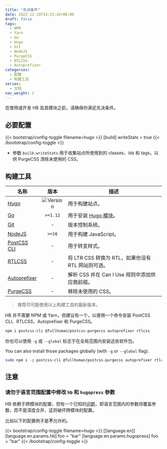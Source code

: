 ```yaml
---
title: "先决条件"
date: 2022-12-19T14:53:42+08:00
draft: false
tags:
  - NPM
  - Yarn
  - Go
  - Hugo
  - Git
  - NodeJS
  - PurgeCSS
  - RTLCSS
  - Autoprefixer
categories:
  - 配置
  - 构建工具
series:
  - 文档
nav_weight: 2
---
```


在使用或开发 HB 及其模块之前，请确保你满足先决条件。

## 必要配置

{{< bootstrap/config-toggle filename=hugo >}}
[build]
  writeStats = true
{{< /bootstrap/config-toggle >}}

- 参数 `build.writeStats` 用于收集站点所使用到的 classes、ids 和 tags，以供 PurgeCSS 清除未使用的 CSS。

## 构建工具

| 名称 | 版本 | 描述 |
| --- | :--: | --- |
| [Hugo](https://gohugo.io/installation/) | ![Version](https://img.shields.io/badge/dynamic/json?color=blue&label=requirements&query=requirements&url=https://api.razonyang.com/v1/hugo/modules/github.com/razonyang/hb&style=flat-square) | 用于构建站点。
| [Go](https://go.dev/dl/) | `>=1.12` | 用于安装 [Hugo 模块](https://gohugo.io/hugo-modules/use-modules/#prerequisite)。
| [Git](https://git-scm.com/downloads) | - | 版本控制系统。
| [NodeJS](https://nodejs.org/) | `>=16` | 用于构建 JavaScript。
| [PostCSS CLI](https://github.com/postcss/postcss-cli) | - | 用于转变样式。
| [RTLCSS](https://rtlcss.com/) | - | 将 LTR CSS 转换为 RTL，如果你没有 RTL 网站则可选。
| [Autoprefixer](https://github.com/postcss/autoprefixer) | - | 解析 CSS 并在 Can I Use 规则中添加供应商前缀。
| [PurgeCSS](https://purgecss.com/) | - | 移除未使用的 CSS。

> 推荐尽可能使用以上构建工具的最新版本。

HB 并不需要 NPM 或 Yarn，但建议有一个，以便用一个命令安装 PostCSS CLI、RTLCSS、Autoprefixer 和 PurgeCSS。

```sh
npm i postcss-cli @fullhuman/postcss-purgecss autoprefixer rtlcss
```

你也可以使用 `-g` 或 `--global` 标志于在全局范围内安装这些软件包。

You can also install those packages globally (with `-g` or `--global` flag).

```sh
sudo npm i -g postcss-cli @fullhuman/postcss-purgecss autoprefixer rtlcss
```

## 注意

### 请勿于语言范围配置中修改 `hb` 和 `hugopress` 参数

HB 依赖于跨模块的配置，但有一个已知的[问题](https://github.com/gohugoio/hugo/issues/10620)，即语言范围内的参数将覆盖参数，而不是深度合并，这将破坏跨模块的配置。

比如以下的配置例子是**不**允许的。

{{< bootstrap/config-toggle filename=hugo >}}
[[language.en]]
[language.en.params.hb]
foo = "bar"
[language.en.params.hugopress]
foo = "bar"
{{< /bootstrap/config-toggle >}}
